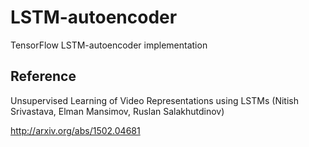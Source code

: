 # LSTM-autoencoder
TensorFlow LSTM-autoencoder implementation

## Reference
Unsupervised Learning of Video Representations using LSTMs (Nitish Srivastava, Elman Mansimov, Ruslan Salakhutdinov)

http://arxiv.org/abs/1502.04681
